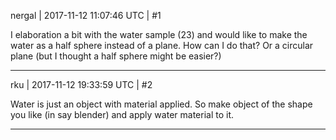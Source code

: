nergal | 2017-11-12 11:07:46 UTC | #1

I elaboration a bit with the water sample (23) and would like to make the water as a half sphere instead of a plane. How can I do that? Or a circular plane (but I thought a half sphere might be easier?)

-------------------------

rku | 2017-11-12 19:33:59 UTC | #2

Water is just an object with material applied. So make object of the shape you like (in say blender) and apply water material to it.

-------------------------

